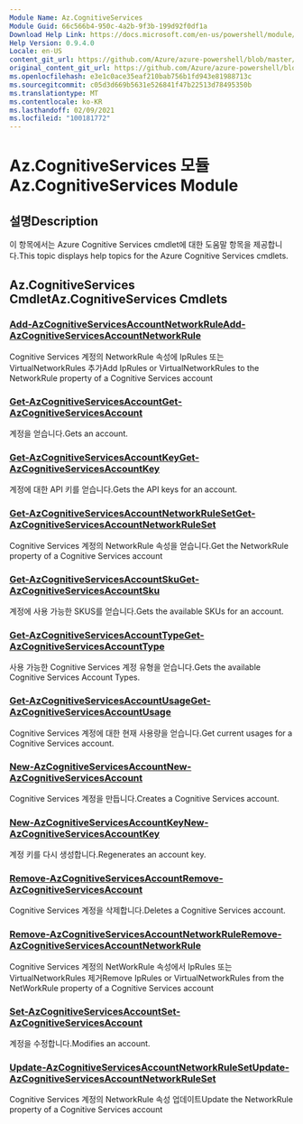 ```yaml
---
Module Name: Az.CognitiveServices
Module Guid: 66c566b4-950c-4a2b-9f3b-199d92f0df1a
Download Help Link: https://docs.microsoft.com/en-us/powershell/module/az.cognitiveservices
Help Version: 0.9.4.0
Locale: en-US
content_git_url: https://github.com/Azure/azure-powershell/blob/master/src/CognitiveServices/CognitiveServices/help/Az.CognitiveServices.md
original_content_git_url: https://github.com/Azure/azure-powershell/blob/master/src/CognitiveServices/CognitiveServices/help/Az.CognitiveServices.md
ms.openlocfilehash: e3e1c0ace35eaf210bab756b1fd943e81988713c
ms.sourcegitcommit: c05d3d669b5631e526841f47b22513d78495350b
ms.translationtype: MT
ms.contentlocale: ko-KR
ms.lasthandoff: 02/09/2021
ms.locfileid: "100181772"
---
```

# <span data-ttu-id="59e04-101">Az.CognitiveServices 모듈</span><span class="sxs-lookup"><span data-stu-id="59e04-101">Az.CognitiveServices Module</span></span>
## <span data-ttu-id="59e04-102">설명</span><span class="sxs-lookup"><span data-stu-id="59e04-102">Description</span></span>
<span data-ttu-id="59e04-103">이 항목에서는 Azure Cognitive Services cmdlet에 대한 도움말 항목을 제공합니다.</span><span class="sxs-lookup"><span data-stu-id="59e04-103">This topic displays help topics for the Azure Cognitive Services cmdlets.</span></span>

## <span data-ttu-id="59e04-104">Az.CognitiveServices Cmdlet</span><span class="sxs-lookup"><span data-stu-id="59e04-104">Az.CognitiveServices Cmdlets</span></span>
### [<span data-ttu-id="59e04-105">Add-AzCognitiveServicesAccountNetworkRule</span><span class="sxs-lookup"><span data-stu-id="59e04-105">Add-AzCognitiveServicesAccountNetworkRule</span></span>](Add-AzCognitiveServicesAccountNetworkRule.md)
<span data-ttu-id="59e04-106">Cognitive Services 계정의 NetworkRule 속성에 IpRules 또는 VirtualNetworkRules 추가</span><span class="sxs-lookup"><span data-stu-id="59e04-106">Add IpRules or VirtualNetworkRules to the NetworkRule property of a Cognitive Services account</span></span>

### [<span data-ttu-id="59e04-107">Get-AzCognitiveServicesAccount</span><span class="sxs-lookup"><span data-stu-id="59e04-107">Get-AzCognitiveServicesAccount</span></span>](Get-AzCognitiveServicesAccount.md)
<span data-ttu-id="59e04-108">계정을 얻습니다.</span><span class="sxs-lookup"><span data-stu-id="59e04-108">Gets an account.</span></span>

### [<span data-ttu-id="59e04-109">Get-AzCognitiveServicesAccountKey</span><span class="sxs-lookup"><span data-stu-id="59e04-109">Get-AzCognitiveServicesAccountKey</span></span>](Get-AzCognitiveServicesAccountKey.md)
<span data-ttu-id="59e04-110">계정에 대한 API 키를 얻습니다.</span><span class="sxs-lookup"><span data-stu-id="59e04-110">Gets the API keys for an account.</span></span>

### [<span data-ttu-id="59e04-111">Get-AzCognitiveServicesAccountNetworkRuleSet</span><span class="sxs-lookup"><span data-stu-id="59e04-111">Get-AzCognitiveServicesAccountNetworkRuleSet</span></span>](Get-AzCognitiveServicesAccountNetworkRuleSet.md)
<span data-ttu-id="59e04-112">Cognitive Services 계정의 NetworkRule 속성을 얻습니다.</span><span class="sxs-lookup"><span data-stu-id="59e04-112">Get the NetworkRule property of a Cognitive Services account</span></span>

### [<span data-ttu-id="59e04-113">Get-AzCognitiveServicesAccountSku</span><span class="sxs-lookup"><span data-stu-id="59e04-113">Get-AzCognitiveServicesAccountSku</span></span>](Get-AzCognitiveServicesAccountSku.md)
<span data-ttu-id="59e04-114">계정에 사용 가능한 SKUS를 얻습니다.</span><span class="sxs-lookup"><span data-stu-id="59e04-114">Gets the available SKUs for an account.</span></span>

### [<span data-ttu-id="59e04-115">Get-AzCognitiveServicesAccountType</span><span class="sxs-lookup"><span data-stu-id="59e04-115">Get-AzCognitiveServicesAccountType</span></span>](Get-AzCognitiveServicesAccountType.md)
<span data-ttu-id="59e04-116">사용 가능한 Cognitive Services 계정 유형을 얻습니다.</span><span class="sxs-lookup"><span data-stu-id="59e04-116">Gets the available Cognitive Services Account Types.</span></span>

### [<span data-ttu-id="59e04-117">Get-AzCognitiveServicesAccountUsage</span><span class="sxs-lookup"><span data-stu-id="59e04-117">Get-AzCognitiveServicesAccountUsage</span></span>](Get-AzCognitiveServicesAccountUsage.md)
<span data-ttu-id="59e04-118">Cognitive Services 계정에 대한 현재 사용량을 얻습니다.</span><span class="sxs-lookup"><span data-stu-id="59e04-118">Get current usages for a Cognitive Services account.</span></span>

### [<span data-ttu-id="59e04-119">New-AzCognitiveServicesAccount</span><span class="sxs-lookup"><span data-stu-id="59e04-119">New-AzCognitiveServicesAccount</span></span>](New-AzCognitiveServicesAccount.md)
<span data-ttu-id="59e04-120">Cognitive Services 계정을 만듭니다.</span><span class="sxs-lookup"><span data-stu-id="59e04-120">Creates a Cognitive Services account.</span></span>

### [<span data-ttu-id="59e04-121">New-AzCognitiveServicesAccountKey</span><span class="sxs-lookup"><span data-stu-id="59e04-121">New-AzCognitiveServicesAccountKey</span></span>](New-AzCognitiveServicesAccountKey.md)
<span data-ttu-id="59e04-122">계정 키를 다시 생성합니다.</span><span class="sxs-lookup"><span data-stu-id="59e04-122">Regenerates an account key.</span></span>

### [<span data-ttu-id="59e04-123">Remove-AzCognitiveServicesAccount</span><span class="sxs-lookup"><span data-stu-id="59e04-123">Remove-AzCognitiveServicesAccount</span></span>](Remove-AzCognitiveServicesAccount.md)
<span data-ttu-id="59e04-124">Cognitive Services 계정을 삭제합니다.</span><span class="sxs-lookup"><span data-stu-id="59e04-124">Deletes a Cognitive Services account.</span></span>

### [<span data-ttu-id="59e04-125">Remove-AzCognitiveServicesAccountNetworkRule</span><span class="sxs-lookup"><span data-stu-id="59e04-125">Remove-AzCognitiveServicesAccountNetworkRule</span></span>](Remove-AzCognitiveServicesAccountNetworkRule.md)
<span data-ttu-id="59e04-126">Cognitive Services 계정의 NetWorkRule 속성에서 IpRules 또는 VirtualNetworkRules 제거</span><span class="sxs-lookup"><span data-stu-id="59e04-126">Remove IpRules or VirtualNetworkRules from the NetWorkRule property of a Cognitive Services account</span></span>

### [<span data-ttu-id="59e04-127">Set-AzCognitiveServicesAccount</span><span class="sxs-lookup"><span data-stu-id="59e04-127">Set-AzCognitiveServicesAccount</span></span>](Set-AzCognitiveServicesAccount.md)
<span data-ttu-id="59e04-128">계정을 수정합니다.</span><span class="sxs-lookup"><span data-stu-id="59e04-128">Modifies an account.</span></span>

### [<span data-ttu-id="59e04-129">Update-AzCognitiveServicesAccountNetworkRuleSet</span><span class="sxs-lookup"><span data-stu-id="59e04-129">Update-AzCognitiveServicesAccountNetworkRuleSet</span></span>](Update-AzCognitiveServicesAccountNetworkRuleSet.md)
<span data-ttu-id="59e04-130">Cognitive Services 계정의 NetworkRule 속성 업데이트</span><span class="sxs-lookup"><span data-stu-id="59e04-130">Update the NetworkRule property of a Cognitive Services account</span></span>

